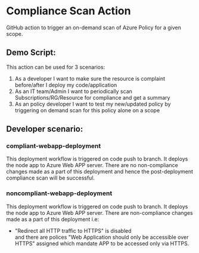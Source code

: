 # Compliance Scan Action

GitHub action to trigger an on-demand scan of Azure Policy for a given scope.

## Demo Script:

This action can be used for 3 scenarios:
1. As a developer I want to make sure the resource is complaint before/after I deploy my code/application
2. As an IT team/Admin I want to periodically scan Subscriptions/RG/Resource for compliance and get a summary 
3. As an policy developer I want to test my new/updated policy by triggering on demand scan for this policy alone on a scope

## Developer scenario:
### compliant-webapp-deployment
This deployment workflow is triggered on code push to branch. It deploys the node app to Azure Web APP server. There are no non-compliance changes made as a part of this deployment and hence the post-deployment compliance scan will be successful.


### noncompliant-webapp-deployment
This deployment workflow is triggered on code push to branch. It deploys the node app to Azure Web APP server. There are  non-compliance changes made as a part of this deployment i.e:
- "Redirect all HTTP traffic to HTTPS" is disabled <br>
 and there are polices "Web Application should only be accessible over HTTPS" assigned which mandate APP to be accessed only via HTTPS.
 
